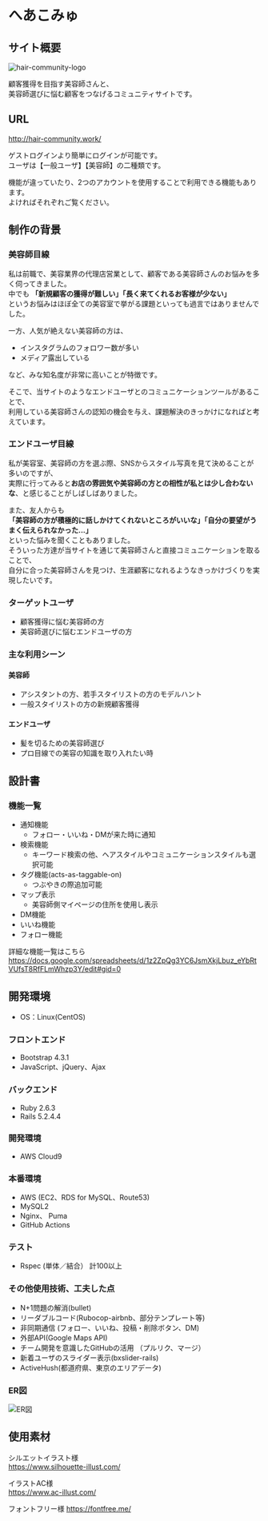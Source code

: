 # へあこみゅ

## サイト概要

![hair-community-logo](https://user-images.githubusercontent.com/71372573/107901326-b4875180-6f86-11eb-9df0-dbd3e81c5c44.png)

顧客獲得を目指す美容師さんと、  
美容師選びに悩む顧客をつなげるコミュニティサイトです。

## URL

http://hair-community.work/

ゲストログインより簡単にログインが可能です。  
ユーザは【一般ユーザ】【美容師】の二種類です。

機能が違っていたり、2つのアカウントを使用することで利用できる機能もあります。  
よければそれぞれご覧ください。

## 制作の背景

### 美容師目線
私は前職で、美容業界の代理店営業として、顧客である美容師さんのお悩みを多く伺ってきました。  
中でも
**「新規顧客の獲得が難しい」「長く来てくれるお客様が少ない」**  
というお悩みはほぼ全ての美容室で挙がる課題といっても過言ではありませんでした。

一方、人気が絶えない美容師の方は、
- インスタグラムのフォロワー数が多い
- メディア露出している  

など、みな知名度が非常に高いことが特徴です。  

そこで、当サイトのようなエンドユーザとのコミュニケーションツールがあることで、  
利用している美容師さんの認知の機会を与え、課題解決のきっかけになればと考えています。

### エンドユーザ目線
私が美容室、美容師の方を選ぶ際、SNSからスタイル写真を見て決めることが多いのですが、   
実際に行ってみると**お店の雰囲気や美容師の方との相性が私とは少し合わないな**、と感じることがしばしばありました。  

また、友人からも   
**「美容師の方が積極的に話しかけてくれないところがいいな」「自分の要望がうまく伝えられなかった...」**  
といった悩みを聞くこともありました。    
そういった方達が当サイトを通じて美容師さんと直接コミュニケーションを取ることで、  
自分に合った美容師さんを見つけ、生涯顧客になれるようなきっかけづくりを実現したいです。

### ターゲットユーザ
- 顧客獲得に悩む美容師の方
- 美容師選びに悩むエンドユーザの方

### 主な利用シーン

#### 美容師
- アシスタントの方、若手スタイリストの方のモデルハント
- 一般スタイリストの方の新規顧客獲得

#### エンドユーザ
- 髪を切るための美容師選び
- プロ目線での美容の知識を取り入れたい時

## 設計書

### 機能一覧
- 通知機能
  - フォロー・いいね・DMが来た時に通知
- 検索機能
  - キーワード検索の他、ヘアスタイルやコミュニケーションスタイルも選択可能
- タグ機能(acts-as-taggable-on)
  - つぶやきの際追加可能
- マップ表示
  - 美容師側マイページの住所を使用し表示
- DM機能
- いいね機能
- フォロー機能

詳細な機能一覧はこちら
https://docs.google.com/spreadsheets/d/1z2ZpQg3YC6JsmXkjLbuz_eYbRtVUfsT8RfFLmWhzp3Y/edit#gid=0

## 開発環境
- OS：Linux(CentOS)
### フロントエンド
- Bootstrap 4.3.1
- JavaScript、jQuery、Ajax

### バックエンド
- Ruby 2.6.3
- Rails 5.2.4.4

### 開発環境
- AWS Cloud9

### 本番環境
- AWS (EC2、RDS for MySQL、Route53)
- MySQL2
- Nginx、 Puma
- GitHub Actions

### テスト
- Rspec (単体／結合） 計100以上

### その他使用技術、工夫した点
- N+1問題の解消(bullet)
- リーダブルコード(Rubocop-airbnb、部分テンプレート等)
- 非同期通信 (フォロー、いいね、投稿・削除ボタン、DM)
- 外部API(Google Maps API)
- チーム開発を意識したGitHubの活用 （プルリク、マージ）
- 新着ユーザのスライダー表示(bxslider-rails)
- ActiveHush(都道府県、東京のエリアデータ)

### ER図
![ER図](https://user-images.githubusercontent.com/71372573/107910772-64b48480-6f9e-11eb-90f8-c6218c69d10a.png)


## 使用素材
シルエットイラスト様  
https://www.silhouette-illust.com/

イラストAC様  
https://www.ac-illust.com/

フォントフリー様
https://fontfree.me/
